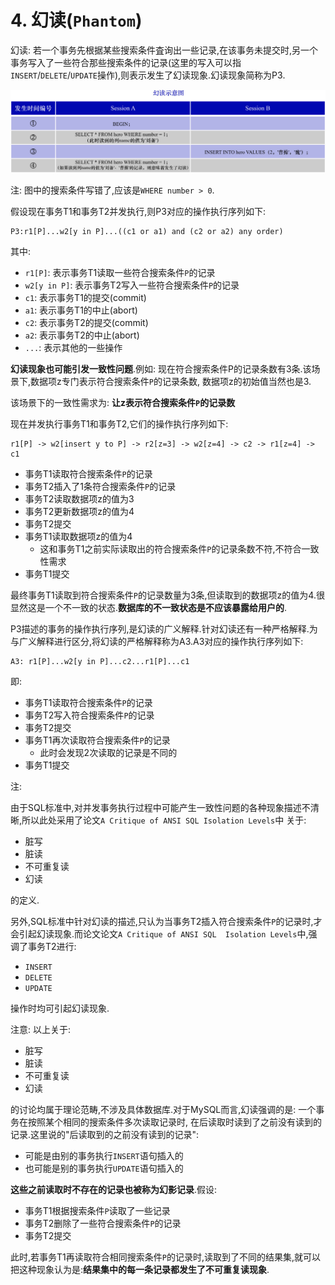 # 4. 幻读(`Phantom`)

幻读: 若一个事务先根据某些搜索条件査询出一些记录,在该事务未提交时,另一个事务写入了一些符合那些搜索条件的记录(这里的写入可以指
`INSERT`/`DELETE`/`UPDATE`操作),则表示发生了幻读现象.幻读现象简称为P3.

![幻读](./img/幻读.jpg)

注: 图中的搜索条件写错了,应该是`WHERE number > 0`.

假设现在事务T1和事务T2并发执行,则P3对应的操作执行序列如下:

```
P3:r1[P]...w2[y in P]...((c1 or a1) and (c2 or a2) any order)
```

其中:

- `r1[P]`: 表示事务T1读取一些符合搜索条件`P`的记录
- `w2[y in P]`: 表示事务T2写入一些符合搜索条件`P`的记录
- `c1`: 表示事务T1的提交(commit)
- `a1`: 表示事务T1的中止(abort)
- `c2`: 表示事务T2的提交(commit)
- `a2`: 表示事务T2的中止(abort)
- `...`: 表示其他的一些操作

**幻读现象也可能引发一致性问题**.例如: 现在符合搜索条件P的记录条数有3条.该场景下,数据项z专门表示符合搜索条件`P`的记录条数,
数据项z的初始值当然也是3.

该场景下的一致性需求为: **让z表示符合搜索条件`P`的记录数**

现在并发执行事务T1和事务T2,它们的操作执行序列如下:

```
r1[P] -> w2[insert y to P] -> r2[z=3] -> w2[z=4] -> c2 -> r1[z=4] -> c1
```

- 事务T1读取符合搜索条件`P`的记录
- 事务T2插入了1条符合搜索条件`P`的记录
- 事务T2读取数据项z的值为3
- 事务T2更新数据项z的值为4
- 事务T2提交
- 事务T1读取数据项z的值为4
  - 这和事务T1之前实际读取出的符合搜索条件`P`的记录条数不符,不符合一致性需求
- 事务T1提交

最终事务T1读取到符合搜索条件`P`的记录数量为3条,但读取到的数据项z的值为4.很显然这是一个不一致的状态.**数据库的不一致状态是不应该暴露给用户的**.

P3描述的事务的操作执行序列,是幻读的广义解释.针对幻读还有一种严格解释.为与广义解释进行区分,将幻读的严格解释称为A3.A3对应的操作执行序列如下:

```
A3: r1[P]...w2[y in P]...c2...r1[P]...c1
```

即:

- 事务T1读取符合搜索条件`P`的记录
- 事务T2写入符合搜索条件`P`的记录
- 事务T2提交
- 事务T1再次读取符合搜索条件`P`的记录
  - 此时会发现2次读取的记录是不同的
- 事务T1提交

注:

由于SQL标准中,对并发事务执行过程中可能产生一致性问题的各种现象描述不清晰,所以此处采用了论文`A Critique of ANSI SQL Isolation Levels`中
关于:

- 脏写
- 脏读
- 不可重复读
- 幻读

的定义.

另外,SQL标准中针对幻读的描述,只认为当事务T2插入符合搜索条件`P`的记录时,才会引起幻读现象.而论文论文`A Critique of ANSI SQL 
Isolation Levels`中,强调了事务T2进行:

- `INSERT`
- `DELETE`
- `UPDATE`

操作时均可引起幻读现象.

注意: 以上关于:

- 脏写
- 脏读
- 不可重复读
- 幻读

的讨论均属于理论范畴,不涉及具体数据库.对于MySQL而言,幻读强调的是: 一个事务在按照某个相同的搜索条件多次读取记录时,
在后读取时读到了之前没有读到的记录.这里说的"后读取到的之前没有读到的记录":

- 可能是由别的事务执行`INSERT`语句插入的
- 也可能是别的事务执行`UPDATE`语句插入的

**这些之前读取时不存在的记录也被称为幻影记录**.假设:

- 事务T1根据搜索条件`P`读取了一些记录
- 事务T2删除了一些符合搜索条件`P`的记录
- 事务T2提交

此时,若事务T1再读取符合相同搜索条件`P`的记录时,读取到了不同的结果集,就可以把这种现象认为是:**结果集中的每一条记录都发生了不可重复读现象**.
